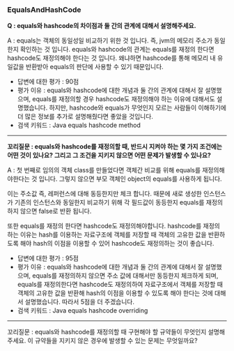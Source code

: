 ### EqualsAndHashCode

**Q : equals와 hashcode의 차이점과 둘 간의 관계에 대해서 설명해주세요.**

A : equals는 객체의 동일성일 비교하기 위한 것 입니다. 즉, jvm의 메모리 주소가 동일한지 확인하는 것 입니다.
equals와 hashcode의 관계는 equals를 재정의 한다면 hashcode도 재정의해야 한다는 것 입니다.
왜냐하면 hashcode를 통해 메모리 내 유일값을 반환받아 equals의 판단에 사용할 수 있기 때문입니다.

 - 답변에 대한 평가 : 90점
- 평가 이유 : equals와 hashcode에 대한 개념과 둘 간의 관계에 대해서 잘 설명했으며, equals를 재정의할 경우 hashcode도 재정의해야 하는 이유에 대해서도 설명했습니다. 하지만, hashcode와 equals가 무엇인지 모르는 사람들이 이해하기에 더 많은 정보를 추가로 설명해줬다면 좋았을 것입니다.
- 검색 키워드 : Java equals hashcode method

--- 

**꼬리질문 : equals와 hashcode를 재정의할 때, 반드시 지켜야 하는 몇 가지 조건에는 어떤 것이 있나요? 그리고 그 조건을 지키지 않으면 어떤 문제가 발생할 수 있나요?**

A : 첫 번째로 임의의 객체 class를 만들었다면 객체간 비교를 위해 equals를 재정의해야한다는 것 입니다.
그렇지 않으면 부모 객체인 object의 equals를 사용하게 됩니다. 

이는 주소값 즉, 레퍼런스에 대해 동등한지만 체크 합니다. 때문에 새로 생성한 인스턴스가 기존의 인스턴스와 동일한지 비교하기 위해 각 필드값이 동등한지 equals를 재정의 하지 않으면 false로 반환 됩니다.

또한 equals를 재정의 한다면 hashcode도 재정의해야합니다.
hashcode를 재정의 하는 이유는 hash를 이용하는 자료구조에 객체를 저장할 때 객체의 고유한 값을 반환하도록 해야 hash의 이점을 이용할 수 있어 hashcode도 재정의하는 것이 좋습니다.

- 답변에 대한 평가 : 95점
- 평가 이유 : equals와 hashcode에 대한 개념과 둘 간의 관계에 대해서 잘 설명했으며, equals를 재정의하지 않으면 주소 값에 대해서만 동등한지 체크하게 되며, equals를 재정의한다면 hashcode도 재정의하여 자료구조에서 객체를 저장할 때 객체의 고유한 값을 반환해 hash의 이점을 이용할 수 있도록 해야 한다는 것에 대해서 설명했습니다. 따라서 5점을 더 주겠습니다.
- 검색 키워드 : Java equals hashcode overriding

--- 

꼬리질문 : equals와 hashcode를 재정의할 때 구현해야 할 규약들이 무엇인지 설명해주세요. 이 규약들을 지키지 않은 경우에 발생할 수 있는 문제는 무엇일까요?